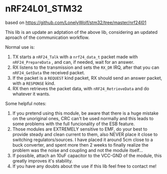 # nRF24L01_STM32
based on https://github.com/LonelyWolf/stm32/tree/master/nrf24l01

This lib is an update an adptation of the above lib, considering an updated aproach of the communication workflow.

Normal use is: 
1. TX starts a ```nRF24_Talk``` with a ```nrf24_data_t``` packet made with ```nRF24_PrepareData``` , and can, if needed, wait for an answer.
2. RX listens to the transmission and sets the ```RX_DR``` IRQ, after that you can ```nRF24_GetData``` the received packet.
4. If the packet is a ```REQUEST``` kind packet, RX should send an answer packet, with a ```RESPONSE``` kind. 
5. RX then retrieves the packet data, with ```nRF24_RetrieveData``` and do whatever it wants.

Some helpful notes:
1. If you pretend using this module, be aware that there is a huge mistake on the unoriginal ones, CRC can't be used normally and this leads to some problems with the full funcionality of the ESB feature.
2. Those modules are EXTREMELY sensitive to EMF, do your best to provide steady and clean current to them, also NEVER place it close to switching regulators/sources. I have placed it around 5cm close to a buck converter, and spent more then 2 weeks to finally realize the problem was the noise and coupling and not the module itself...
4. If possible, attach an 10uF capacitor to the VCC-GND of the module, this greatly improves it's stability.
5. If you have any  doubts about the use if this lib feel free to contact me!
